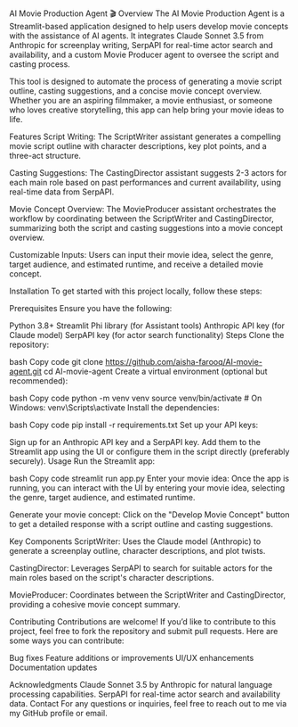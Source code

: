 AI Movie Production Agent 🎬
Overview
The AI Movie Production Agent is a Streamlit-based application designed to help users develop movie concepts with the assistance of AI agents. It integrates Claude Sonnet 3.5 from Anthropic for screenplay writing, SerpAPI for real-time actor search and availability, and a custom Movie Producer agent to oversee the script and casting process.

This tool is designed to automate the process of generating a movie script outline, casting suggestions, and a concise movie concept overview. Whether you are an aspiring filmmaker, a movie enthusiast, or someone who loves creative storytelling, this app can help bring your movie ideas to life.

Features
Script Writing: The ScriptWriter assistant generates a compelling movie script outline with character descriptions, key plot points, and a three-act structure.

Casting Suggestions: The CastingDirector assistant suggests 2-3 actors for each main role based on past performances and current availability, using real-time data from SerpAPI.

Movie Concept Overview: The MovieProducer assistant orchestrates the workflow by coordinating between the ScriptWriter and CastingDirector, summarizing both the script and casting suggestions into a movie concept overview.

Customizable Inputs: Users can input their movie idea, select the genre, target audience, and estimated runtime, and receive a detailed movie concept.

Installation
To get started with this project locally, follow these steps:

Prerequisites
Ensure you have the following:

Python 3.8+
Streamlit
Phi library (for Assistant tools)
Anthropic API key (for Claude model)
SerpAPI key (for actor search functionality)
Steps
Clone the repository:

bash
Copy code
git clone https://github.com/aisha-farooq/AI-movie-agent.git
cd AI-movie-agent
Create a virtual environment (optional but recommended):

bash
Copy code
python -m venv venv
source venv/bin/activate  # On Windows: venv\Scripts\activate
Install the dependencies:

bash
Copy code
pip install -r requirements.txt
Set up your API keys:

Sign up for an Anthropic API key and a SerpAPI key.
Add them to the Streamlit app using the UI or configure them in the script directly (preferably securely).
Usage
Run the Streamlit app:

bash
Copy code
streamlit run app.py
Enter your movie idea: Once the app is running, you can interact with the UI by entering your movie idea, selecting the genre, target audience, and estimated runtime.

Generate your movie concept: Click on the "Develop Movie Concept" button to get a detailed response with a script outline and casting suggestions.

Key Components
ScriptWriter: Uses the Claude model (Anthropic) to generate a screenplay outline, character descriptions, and plot twists.

CastingDirector: Leverages SerpAPI to search for suitable actors for the main roles based on the script's character descriptions.

MovieProducer: Coordinates between the ScriptWriter and CastingDirector, providing a cohesive movie concept summary.

Contributing
Contributions are welcome! If you’d like to contribute to this project, feel free to fork the repository and submit pull requests. Here are some ways you can contribute:

Bug fixes
Feature additions or improvements
UI/UX enhancements
Documentation updates


Acknowledgments
Claude Sonnet 3.5 by Anthropic for natural language processing capabilities.
SerpAPI for real-time actor search and availability data.
Contact
For any questions or inquiries, feel free to reach out to me via my GitHub profile or email.

